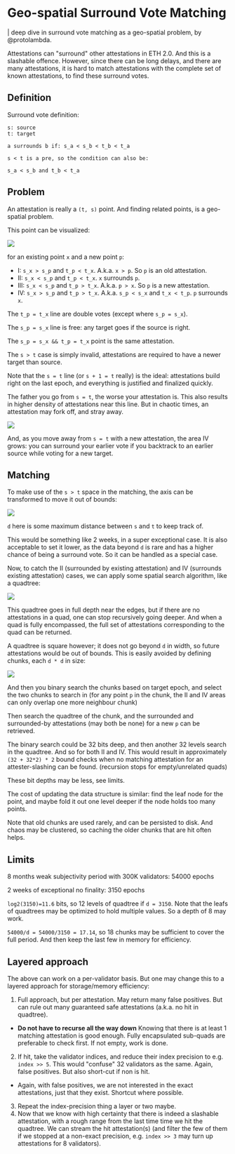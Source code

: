 # Geo-spatial Surround Vote Matching

| deep dive in surround vote matching as a geo-spatial problem, by @protolambda.

Attestations can "surround" other attestations in ETH 2.0. And this is a slashable offence.
However, since there can be long delays, and there are many attestations,
 it is hard to match attestations with the complete set of known attestations, to find these surround votes.

## Definition

Surround vote definition:

```
s: source
t: target

a surrounds b if: s_a < s_b < t_b < t_a

s < t is a pre, so the condition can also be:

s_a < s_b and t_b < t_a

```

## Problem

An attestation is really a `(t, s)` point. And finding related points, is a geo-spatial problem.

This point can be visualized:

![](img/surround-problem.png)

for an existing point `x` and a new point `p`:

- I: `s_x > s_p` and `t_p < t_x`. A.k.a. `x > p`. So `p` is an old attestation.
- II: `s_x < s_p` and `t_p < t_x`. `x` surrounds `p`.
- III: `s_x < s_p` and `t_p > t_x`. A.k.a. `p > x`. So `p` is a new attestation.
- IV: `s_x > s_p` and `t_p > t_x`. A.k.a. `s_p < s_x` and `t_x < t_p`. `p` surrounds `x`. 

The `t_p = t_x` line are double votes (except where `s_p = s_x`).

The `s_p = s_x` line is free: any target goes if the source is right.

The `s_p = s_x && t_p = t_x` point is the same attestation.

The `s > t` case is simply invalid, attestations are required to have a newer target than source.

Note that the `s = t` line (or `s + 1 = t` really) is the ideal: 
 attestations build right on the last epoch, and everything is justified and finalized quickly.

The father you go from `s = t`, the worse your attestation is.
This also results in higher density of attestations near this line.
But in chaotic times, an attestation may fork off, and stray away. 

![](img/surround-density.png)

And, as you move away from `s = t` with a new attestation, the area IV grows: 
 you can surround your earlier vote if you backtrack to an earlier source while voting for a new target.

## Matching

To make use of the `s > t` space in the matching, the axis can be transformed to move it out of bounds:
 
![](img/surround-skewed.png)

`d` here is some maximum distance between `s` and `t` to keep track of.

This would be something like 2 weeks, in a super exceptional case.
It is also acceptable to set it lower, as the data beyond `d` is rare and has a higher chance of being a surround vote.
So it can be handled as a special case.

Now, to catch the II (surrounded by existing attestation) and IV (surrounds existing attestation) cases, we can apply some spatial search  algorithm, like a quadtree:

![](img/surround-quadtree.png)

This quadtree goes in full depth near the edges, but if there are no attestations in a quad, one can stop recursively going deeper.
And when a quad is fully encompassed, the full set of attestations corresponding to the quad can be returned.

A quadtree is square however; it does not go beyond `d` in width, so future attestations would be out of bounds.
This is easily avoided by defining chunks, each `d * d` in size:

![](img/surround-chunks.png)

And then you binary search the chunks based on target epoch, and select the two chunks to search in
 (for any point `p` in the chunk, the II and IV areas can only overlap one more neighbour chunk)

Then search the quadtree of the chunk, and the surrounded and surrounded-by attestations (may both be none) for a new `p` can be retrieved.

The binary search could be 32 bits deep, and then another 32 levels search in the quadtree. And so for both II and IV.
This would result in approximately `(32 + 32*2) * 2` bound checks when no matching attestation for an attester-slashing can be found. (recursion stops for empty/unrelated quads)

These bit depths may be less, see limits.

The cost of updating the data structure is similar: find the leaf node for the point, and maybe fold it out one level deeper if the node holds too many points.

Note that old chunks are used rarely, and can be persisted to disk. And chaos may be clustered, so caching the older chunks that are hit often helps.

## Limits

8 months weak subjectivity period with 300K validators: 54000 epochs

2 weeks of exceptional no finality: 3150 epochs

`log2(3150)=11.6` bits, so 12 levels of quadtree if `d = 3150`. Note that the leafs of quadtrees may be optimized to hold multiple values. So a depth of 8 may work.

`54000/d = 54000/3150 = 17.14`, so 18 chunks may be sufficient to cover the full period. And then keep the last few in memory for efficiency.

## Layered approach

The above can work on a per-validator basis.
But one may change this to a layered approach for storage/memory efficiency:

1. Full approach, but per attestation. May return many false positives. But can rule out many guaranteed safe attestations (a.k.a. no hit in quadtree).
  - **Do not have to recurse all the way down** Knowing that there is at least 1 matching attestation is good enough. Fully encapsulated sub-quads are preferable to check first. If not empty, work is done.
2. If hit, take the validator indices, and reduce their index precision to e.g. `index >> 5`. This would "confuse" 32 validators as the same. Again, false positives. But also short-cut if non is hit.
  - Again, with false positives, we are not interested in the exact attestations, just that they exist. Shortcut where possible.
3. Repeat the index-precision thing a layer or two maybe.
4. Now that we know with high certainty that there is indeed a slashable attestation, with a rough range from the last time time we hit the quadtree. 
   We can stream the hit attestation(s) (and filter the few of them if we stopped at a non-exact precision, e.g. `index >> 3` may turn up attestations for 8 validators).
